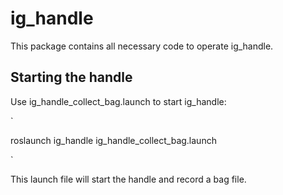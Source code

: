 # ig_handle

This package contains all necessary code to operate ig_handle.


## Starting the handle
Use ig_handle_collect_bag.launch to start ig_handle:

`

roslaunch ig_handle ig_handle_collect_bag.launch

`

This launch file will start the handle and record a bag file.
